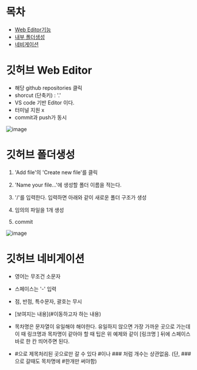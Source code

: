 # 목차
- [Web Editor기능](#깃허브-Web-Editor)
- [내부 폴더생성](#깃허브-폴더생성)
- [네비게이션](#깃허브-네비게이션)

# 깃허브 Web Editor
- 해당 github repositories 클릭
- shorcut (단축키) : '.'
- VS code 기반 Editor 이다.
- 터미널 지원 x 
- commit과 push가 동시

![image](https://user-images.githubusercontent.com/52149400/181665399-1f14c015-4cea-4ddf-9526-dd8137909ce0.png)


# 깃허브 폴더생성

1. 'Add file'의 'Create new file'를 클릭

2. 'Name your file...'에 생성할 폴더 이름을 적는다.

3. '/'를 입력한다. 입력하면 아래와 같이 새로운 폴더 구조가 생성

4. 임의의 파일을 1개 생성

5. commit

![image](https://user-images.githubusercontent.com/52149400/181665418-50e2ce0d-2362-40e3-b0a8-de7d4a90afd1.png)


# 깃허브 네비게이션

- 영어는 무조건 소문자
- 스페이스는 '-' 입력
- 점,  반점, 특수문자, 괄호는 무시
- [보여지는 내용](#이동하고자 하는 내용)
- 목차명은 문자열이 유일해야 해야한다. 유일하지 않으면 가장 가까운 곳으로 가는데 이 때 링크명과 목차명이 같아야 할 때 팁은 위 예제와 같이 [링크명 ] 뒤에 스페이스바로 한 칸 띄어주면 된다.

- #으로 제목처리된 곳으로만 갈 수 있다     #이나 ### 처럼 개수는 상관없음. (단, ### 으로 갈때도 목차명에 #한개만 써야함)
